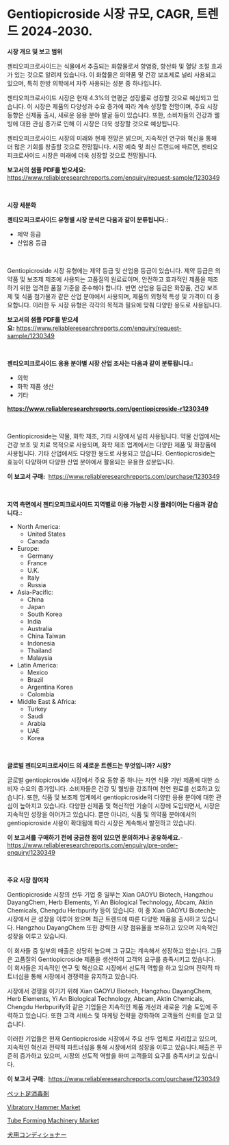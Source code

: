 <p><h1>Gentiopicroside 시장 규모, CAGR, 트렌드 2024-2030.</h1></p><p><strong>시장 개요 및 보고 범위</strong></p>
<p><p>젠티오피크로사이드는 식물에서 추출되는 화합물로서 항염증, 항산화 및 혈당 조절 효과가 있는 것으로 알려져 있습니다. 이 화합물은 의약품 및 건강 보조제로 널리 사용되고 있으며, 특히 한방 의학에서 자주 사용되는 성분 중 하나입니다. </p><p>젠티오피크로사이드 시장은 현재 4.3%의 연평균 성장률로 성장할 것으로 예상되고 있습니다. 이 시장은 제품의 다양성과 수요 증가에 따라 계속 성장할 전망이며, 주요 시장 동향은 신제품 출시, 새로운 응용 분야 발굴 등이 있습니다. 또한, 소비자들의 건강과 웰빙에 대한 관심 증가로 인해 이 시장은 더욱 성장할 것으로 예상됩니다.</p><p>젠티오피크로사이드 시장의 미래와 현재 전망은 밝으며, 지속적인 연구와 혁신을 통해 더 많은 기회를 창출할 것으로 전망됩니다. 시장 예측 및 최신 트렌드에 따르면, 젠티오피크로사이드 시장은 미래에 더욱 성장할 것으로 전망됩니다.</p></p>
<p><strong>보고서의 샘플 PDF를 받으세요:</strong> <a href="https://www.reliableresearchreports.com/enquiry/request-sample/1230349">https://www.reliableresearchreports.com/enquiry/request-sample/1230349</a></p>
<p>&nbsp;</p>
<p><strong>시장 세분화</strong></p>
<p><strong>젠티오피크로사이드 유형별 시장 분석은 다음과 같이 분류됩니다.:</strong></p>
<p><ul><li>제약 등급</li><li>산업용 등급</li></ul></p>
<p>&nbsp;</p>
<p><p>Gentiopicroside 시장 유형에는 제약 등급 및 산업용 등급이 있습니다. 제약 등급은 의약품 및 보조제 제조에 사용되는 고품질의 원료료이며, 안전하고 효과적인 제품을 제조하기 위한 엄격한 품질 기준을 준수해야 합니다. 반면 산업용 등급은 화장품, 건강 보조제 및 식품 첨가물과 같은 산업 분야에서 사용되며, 제품의 외형적 특성 및 가격이 더 중요합니다. 이러한 두 시장 유형은 각각의 목적과 필요에 맞춰 다양한 용도로 사용됩니다.</p></p>
<p><strong>보고서의 샘플 PDF를 받으세요:</strong>&nbsp;<a href="https://www.reliableresearchreports.com/enquiry/request-sample/1230349">https://www.reliableresearchreports.com/enquiry/request-sample/1230349</a></p>
<p>&nbsp;</p>
<p><strong> 젠티오피크로사이드 응용 분야별 시장 산업 조사는 다음과 같이 분류됩니다.:</strong></p>
<p><ul><li>의학</li><li>화학 제품 생산</li><li>기타</li></ul></p>
<p><strong><a href="https://www.reliableresearchreports.com/gentiopicroside-r1230349">https://www.reliableresearchreports.com/gentiopicroside-r1230349</a></strong></p>
<p>&nbsp;</p>
<p><p>Gentiopicroside는 약물, 화학 제조, 기타 시장에서 널리 사용됩니다. 약물 산업에서는 건강 보조 및 치료 목적으로 사용되며, 화학 제조 업계에서는 다양한 제품 및 화장품에 사용됩니다. 기타 산업에서도 다양한 용도로 사용되고 있습니다. Gentiopicroside는 효능이 다양하며 다양한 산업 분야에서 활용되는 유용한 성분입니다.</p></p>
<p><strong>이 보고서 구매:</strong>&nbsp; <a href="https://www.reliableresearchreports.com/purchase/1230349">https://www.reliableresearchreports.com/purchase/1230349</a></p>
<p>&nbsp;</p>
<p><strong>지역 측면에서 젠티오피크로사이드 지역별로 이용 가능한 시장 플레이어는 다음과 같습니다.:</strong></p>
<p><ul>
    <li>
        North America:
        <ul>
            <li>United States</li>
            <li>Canada</li>
        </ul>
    </li>
    <li>
        Europe:
        <ul>
            <li>Germany</li>
            <li>France</li>
            <li>U.K.</li>
            <li>Italy</li>
            <li>Russia</li>
        </ul>
    </li>
    <li>
        Asia-Pacific:
        <ul>
            <li>China</li>
            <li>Japan</li>
            <li>South Korea</li>
            <li>India</li>
            <li>Australia</li>
            <li>China Taiwan</li>
            <li>Indonesia</li>
            <li>Thailand</li>
            <li>Malaysia</li>
        </ul>
    </li>
    <li>
        Latin America:
        <ul>
            <li>Mexico</li>
            <li>Brazil</li>
            <li>Argentina Korea</li>
            <li>Colombia</li>
        </ul>
    </li>
    <li>
        Middle East & Africa:
        <ul>
            <li>Turkey</li>
            <li>Saudi</li>
            <li>Arabia</li>
            <li>UAE</li>
            <li>Korea</li>
        </ul>
    </li>
    </ul></p>
<p>&nbsp;</p>
<p><strong>글로벌 젠티오피크로사이드 의 새로운 트렌드는 무엇입니까? 시장?</strong></p>
<p><p>글로벌 gentiopicroside 시장에서 주요 동향 중 하나는 자연 식물 기반 제품에 대한 소비자 수요의 증가입니다. 소비자들은 건강 및 웰빙을 강조하며 천연 원료를 선호하고 있습니다. 또한, 식품 및 보조제 업계에서 gentiopicroside의 다양한 응용 분야에 대한 관심이 높아지고 있습니다. 다양한 신제품 및 혁신적인 기술이 시장에 도입되면서, 시장은 지속적인 성장을 이어가고 있습니다. 뿐만 아니라, 식품 및 의약품 분야에서의 gentiopicroside 사용이 확대됨에 따라 시장은 계속해서 발전하고 있습니다.</p></p>
<p><strong>이 보고서를 구매하기 전에 궁금한 점이 있으면 문의하거나 공유하세요.</strong>- <a href="https://www.reliableresearchreports.com/enquiry/pre-order-enquiry/1230349">https://www.reliableresearchreports.com/enquiry/pre-order-enquiry/1230349</a></p>
<p>&nbsp;</p>
<p><strong>주요 시장 참여자</strong></p>
<p><p>Gentiopicroside 시장의 선두 기업 중 일부는 Xian GAOYU Biotech, Hangzhou DayangChem, Herb Elements, Yi An Biological Technology, Abcam, Aktin Chemicals, Chengdu Herbpurify 등이 있습니다. 이 중 Xian GAOYU Biotech는 시장에서 큰 성장을 이루어 왔으며 최근 트렌드에 따른 다양한 제품을 출시하고 있습니다. Hangzhou DayangChem 또한 강력한 시장 점유율을 보유하고 있으며 지속적인 성장을 이루고 있습니다.</p><p>이 회사들 중 일부의 매출은 상당히 높으며 그 규모는 계속해서 성장하고 있습니다. 그들은 고품질의 Gentiopicroside 제품을 생산하여 고객의 요구를 충족시키고 있습니다. 이 회사들은 지속적인 연구 및 혁신으로 시장에서 선도적 역할을 하고 있으며 전략적 파트너십을 통해 시장에서 경쟁력을 유지하고 있습니다.</p><p>시장에서 경쟁을 이기기 위해 Xian GAOYU Biotech, Hangzhou DayangChem, Herb Elements, Yi An Biological Technology, Abcam, Aktin Chemicals, Chengdu Herbpurify와 같은 기업들은 지속적인 제품 개선과 새로운 기술 도입에 주력하고 있습니다. 또한 고객 서비스 및 마케팅 전략을 강화하여 고객들의 신뢰를 얻고 있습니다.</p><p>이러한 기업들은 현재 Gentiopicroside 시장에서 주요 선두 업체로 자리잡고 있으며, 지속적인 혁신과 전략적 파트너십을 통해 시장에서의 성장을 이루고 있습니다.매출은 꾸준히 증가하고 있으며, 시장의 선도적 역할을 하며 고객들의 요구를 충족시키고 있습니다.</p></p>
<p><strong>이 보고서 구매:</strong>&nbsp;&nbsp;<a href="https://www.reliableresearchreports.com/purchase/1230349">https://www.reliableresearchreports.com/purchase/1230349</a></p>
<p><p><a href="https://github.com/KaydenJohns1964/Market-Research-Report-List-1/blob/main/604205933974.md">ペット足消毒剤</a></p><p><a href="https://github.com/AKSHATREPORTPRIME/Market-Research-Report-List-4/blob/main/vibratory-hammer-market.md">Vibratory Hammer Market</a></p><p><a href="https://github.com/indrystar/Market-Research-Report-List-3/blob/main/tube-forming-machinery-market.md">Tube Forming Machinery Market</a></p><p><a href="https://github.com/marbadji/Market-Research-Report-List-1/blob/main/549969133973.md">犬用コンディショナー</a></p></p>